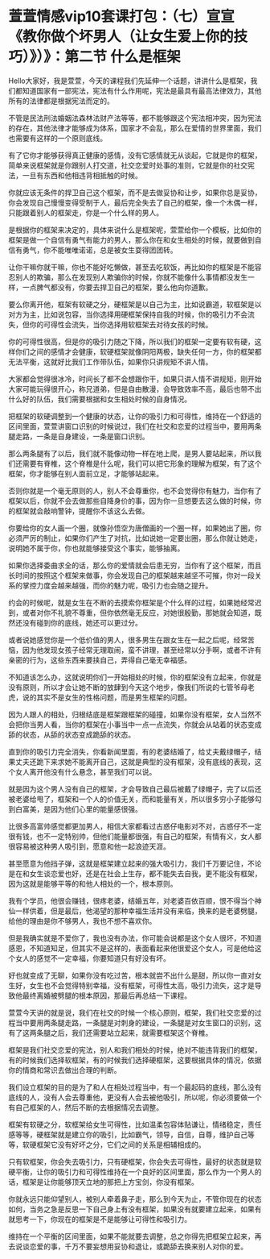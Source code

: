 # 萱萱情感vip10套课打包：（七）宣宣《教你做个坏男人（让女生爱上你的技巧）》）》：第二节 什么是框架

Hello大家好，我是萱萱，今天的课程我们先延伸一个话题，讲讲什么是框架，我们都知道国家有一部宪法，宪法有什么作用呢，宪法是最具有最高法律效力，其他所有的法律都是根据宪法而定的。

不管是民法刑法婚姻法森林法财产法等等，都不能够跟这个宪法相冲突，因为宪法的存在，其他法律才能够成为体系，国家才不会乱，那么在爱情的世界里面，我们也需要有这样的一个原则底线。

有了它你才能够获得真正健康的感情，没有它感情就无从谈起，它就是你的框架，简单来说框架就是你跟别人打交道，社交恋爱时处事的准则，它就是你的社交宪法，一旦有东西和他相违背相抵触的时候。

你就应该无条件的捍卫自己这个框架，而不是去做妥协和让步，如果你总是妥协，你会发现自己慢慢变得受制于人，最后完全失去了自己的框架，像一个木偶一样，只能跟着别人的框架走，你是一个什么样的男人。

是根据你的框架来决定的，具体来说什么是框架呢，萱萱给你一个模板，比如你的框架是做一个自信有勇气有能力的男人，那么你在和女生相处的时候，就要做到自信有勇气，你不能唯唯诺诺，总是被女生耍得团团转。

让你干嘛你就干嘛，你也不能好吃懒做，甚至去吃软饭，再比如你的框架是不能容忍别人的欺骗，那么在发现别人欺骗你的时候，你就不能像什么事情都没发生一样，一点脾气都没有，你要去捍卫自己的框架，要么他向你道歉。

要么你离开他，框架有软硬之分，硬框架是以自己为主，比如说霸道，软框架是以对方为主，比如说包容，当你选择用硬框架保持自我的时候，你的吸引力不会流失，但你的可得性会流失，当你选择用软框架去对待女孩的时候。

你的可得性很高，但是你的吸引力随之下降，所以我们的框架一定要有软有硬，这样你们之间的感情才会健康，软硬框架就像阴阳两极，缺失任何一方，你的框架都无法平衡，这就好比我们工作带队伍，如果你只讲规矩不讲人情。

大家都会觉得很冰冷，时间长了都不会想跟你干，如果只讲人情不讲规矩，刚开始大家可能玩得很开心，称兄道弟，但是自由散漫，会导致效率不高，最后也带不出什么好的队伍，我们需要根据和女生相处时候的自身情况。

把框架的软硬调整到一个健康的状态，让你的吸引力和可得性，维持在一个舒适的区间里面，萱萱讲窗口识别的时候说过，我们在社交和恋爱的过程当中，要用两条腿走路，一条是自身建设，一条是窗口识别。

那么两条腿有了以后，我们就不能像动物一样在地上爬，是男人要站起来，所以我们还需要有脊椎，这个脊椎是什么呢，我们可以把它形象的理解为框架，有了这个框架，你才能够在别人面前立足，才能够站起来。

否则你就是一个毫无原则的人，别人不会尊重你，也不会觉得你有魅力，当你有了框架以后，你就不会去做那些自降身价的事，因为你一旦想要去这么做的时候，你的框架就会敲响警钟，提醒你不该这么去做。

你要给你的女人画一个圈，就像孙悟空为唐僧画的一个圈一样，如果她出了圈，你必须严厉的制止，如果你们产生了对抗，比如说她一定要出圈，那么你就让她走，说明她不属于你，你也就能够接受这个事实，能够抽离。

如果你选择委曲求全的话，那么你的爱情就会后患无穷，当你有了这个框架，而且长时间的按照这个框架来做事，你会发现自己的框架越来越坚不可摧，你对一段关系的掌控力度会越来越强，而你的魅力呢，吸引力也会随之提升。

约会的时候呢，就是女生在不断的去摸索你框架是个什么样的过程，如果她经常迟到，或者对你不礼貌不尊重，但你依然毫无反应，对她很殷勤，那她就会知道，既然还没有碰到你的底线，她还可以更过分。

或者说她感觉你是一个低价值的男人，很多男生在跟女生在一起之后呢，经常苦恼，因为他发现女孩子经常无理取闹，蛮不讲理，甚至经常以分手啊，或者不许有亲密的行为，这些东西来要挟自己，弄得自己毫无幸福感。

不知道该怎么办，这就说明你们一开始相处的时候，你的框架没有立起来，你就是没有原则，所以才会让她不断的放肆到今天这个地步，像我们所说的七管爷母老虎，说的其实不是女生的性格问题，而是男生框架的问题。

因为人跟人的相处，归根结底是框架跟框架的碰撞，如果你没有框架，女人当然不会把你当男人看，当你的框架在小事当中一点一点流失，你就会从站着的状态变成舔的状态，从舔的状态变成跪舔的状态。

直到你的吸引力完全消失，你看新闻里面，有的老婆结婚了，给丈夫戴绿帽子，结果丈夫还跪下来求她不能离开自己，这就是典型的没有框架，没有底线的表现，这个女人离开他没有什么悬念，甚至我们可以说。

就是因为这个男人没有自己的框架，才会导致自己最后被戴了绿帽子，完了以后还被老婆给甩了，框架和一个人的价值无关，而和能量有关，所以很多穷小子能够勾到白富美，是因为他们心里的能量感很强。

比很多高富帅感觉都更加男人，相信大家都看过古惑仔电影对不对，古惑仔不一定很有钱，也不一定特别帅，但他们能量都很强，有自己的框架，有情有义，女人都很容易被这种男人吸引到，愿意和他一起浪迹天涯。

甚至愿意为他挡子弹，这就是框架建立起来的强大吸引力，我们千万要记住，不论是在和女生谈恋爱也好，还是在社会上生存，都不能失去自我，更不能没有框架，因为这就是能够平等的和他人相处的一个，根本原则。

我有个学员，他很会赚钱，很疼老婆，结婚五年，对老婆百依百顺，恨不得当个神仙一样供着，但是最后，他渴望的那种幸福生活并没有来临，换来的是老婆劈腿，给他的理由是你不够男人，我也不想不喜欢你。

但是我确实就是不爱你了，我也没有办法，你可能会说都是这个女人很坏，不知道感恩，不知道知足，但其实不是这样的，表面看起来他很爱这个女人，可是他给这个女人的感觉不一定幸福，你要知道只有好没有坏。

好也就变成了无聊，如果你没有吃过苦，根本就尝不出什么是甜，所以你一直对女生好，女生也不会觉得特别幸福，没有框架，可得性太高，吸引力流失，这才是导致他最终离婚被劈腿的根本原因，那最后再总结一下课程。

萱萱今天讲的就是说，我们在社交的时候一个核心原则，框架，我们社交恋爱的过程当中要用两条腿走路，一条腿是对刺身的建设，一条腿是对女生窗口的识别，这有了这两条腿之后，我们还需要站立起来，就需要框架这个脊椎。

框架是我们社交恋爱的宪法，别人和我们相处的时候，绝对不能违背我们的框架，有的时候我们选择软框架，有的时候我们选择硬框架，这要根据具体的情况，依据你的情商和常识去做出合理的判断。

我们设立框架的目的是为了和人在相处过程当中，有一个最起码的底线，那么没有底线的人，没有人会去尊重他，更没有人会去被他吸引，所以呢，你必须要做一个有自己框架的人，然后不断的去根据情况去调整。

框架有软硬之分，软框架给女生可得性，比如温柔包容体贴谦让，情绪稳定，责任感等等，硬框架就是建立你的吸引，比如霸气，领导，自信，自尊，维护自己等等，软硬框架它没有好坏之分，它们之间的关系是相辅相成的。

只有软框架，你会失去吸引力，只有硬框架，你会失去可得性，最好的状态就是软硬平衡，让你的吸引力和可得性维持在一个良好的区间里面，那么作为一个男人的话，框架是让你能够顶天立地的那把上方宝剑，你没有框架。

你就永远只能仰望别人，被别人牵着鼻子走，那么到今天为止，不管你现在的状态如何，当务之急是反思一下自己身上有没有框架，如果没有就要建立起来，如果有就思考一下，你现在的框架是不是能够让可得性和吸引力。

维持在一个平衡的区间里面，如果不能就要去调整，总之你得先把框架立起来，再去说谈恋爱的事，千万不要妄想用妥协和退让，或跪舔去换来别人对你的爱。


